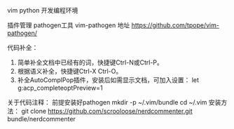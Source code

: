 vim python 开发编程环境

插件管理
pathogen工具 vim-pathogen
地址 https://github.com/tpope/vim-pathogen/

代码补全：
1. 简单补全文档中已经有的词，快捷键Ctrl-N或Ctrl-P。
2. 根据语义补全，快捷键Ctrl-X Ctrl-O。
3. 补全AutoComplPop插件，安装后如需显示文档，可加入设置：
let g:acp_completeoptPreview=1

关于代码注释：
前提安装好pathogen
mkdir -p ~/.vim/bundle
cd ~/.vim
安装方法： git clone https://github.com/scrooloose/nerdcommenter.git bundle/nerdcommenter


